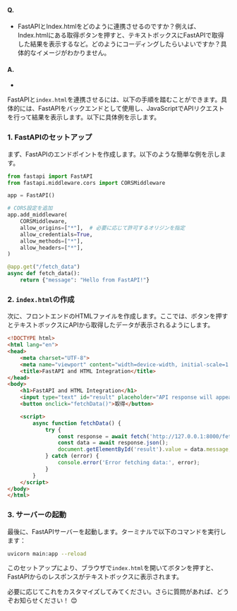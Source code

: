 #### Q.
- FastAPIとIndex.htmlをどのように連携させるのですか？例えば、Index.htmlにある取得ボタンを押すと、テキストボックスにFastAPIで取得した結果を表示するなど。どのようにコーディングしたらいよいですか？具体的なイメージがわかりません。

#### A.
- 
FastAPIと`index.html`を連携させるには、以下の手順を踏むことができます。具体的には、FastAPIをバックエンドとして使用し、JavaScriptでAPIリクエストを行って結果を表示します。以下に具体例を示します。

### 1. FastAPIのセットアップ

まず、FastAPIのエンドポイントを作成します。以下のような簡単な例を示します。

```python
from fastapi import FastAPI
from fastapi.middleware.cors import CORSMiddleware

app = FastAPI()

# CORS設定を追加
app.add_middleware(
    CORSMiddleware,
    allow_origins=["*"],  # 必要に応じて許可するオリジンを指定
    allow_credentials=True,
    allow_methods=["*"],
    allow_headers=["*"],
)

@app.get("/fetch_data")
async def fetch_data():
    return {"message": "Hello from FastAPI!"}
```

### 2. `index.html`の作成

次に、フロントエンドのHTMLファイルを作成します。ここでは、ボタンを押すとテキストボックスにAPIから取得したデータが表示されるようにします。

```html
<!DOCTYPE html>
<html lang="en">
<head>
    <meta charset="UTF-8">
    <meta name="viewport" content="width=device-width, initial-scale=1.0">
    <title>FastAPI and HTML Integration</title>
</head>
<body>
    <h1>FastAPI and HTML Integration</h1>
    <input type="text" id="result" placeholder="API response will appear here">
    <button onclick="fetchData()">取得</button>

    <script>
        async function fetchData() {
            try {
                const response = await fetch('http://127.0.0.1:8000/fetch_data');
                const data = await response.json();
                document.getElementById('result').value = data.message;
            } catch (error) {
                console.error('Error fetching data:', error);
            }
        }
    </script>
</body>
</html>
```

### 3. サーバーの起動

最後に、FastAPIサーバーを起動します。ターミナルで以下のコマンドを実行します：

```bash
uvicorn main:app --reload
```

このセットアップにより、ブラウザで`index.html`を開いてボタンを押すと、FastAPIからのレスポンスがテキストボックスに表示されます。

必要に応じてこれをカスタマイズしてみてください。さらに質問があれば、どうぞお知らせください！ 😊
